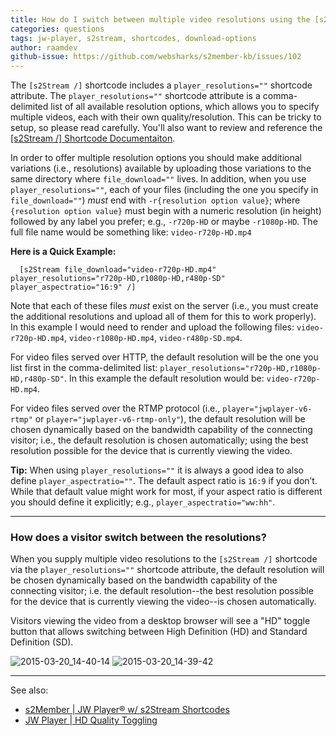 ```yaml
---
title: How do I switch between multiple video resolutions using the [s2Stream /] shortcode and JW Player?
categories: questions
tags: jw-player, s2stream, shortcodes, download-options
author: raamdev
github-issue: https://github.com/websharks/s2member-kb/issues/102
---
```


The `[s2Stream /]` shortcode includes a  `player_resolutions=""` shortcode attribute. The `player_resolutions=""` shortcode attribute is a comma-delimited list of all available resolution options, which allows you to specify multiple videos, each with their own quality/resolution. This can be tricky to setup, so please read carefully. You'll also want to review and reference the [[s2Stream /] Shortcode Documentaiton](http://s2member.com/kb-article/s2stream-shortcode-documentation/).

In order to offer multiple resolution options you should make additional variations (i.e., resolutions) available by uploading those variations to the same directory where `file_download=""` lives. In addition, when you use `player_resolutions=""`, each of your files (including the one you specify in `file_download=""`) _must_ end with `-r{resolution option value}`; where `{resolution option value}` must begin with a numeric resolution (in height) followed by any label you prefer; e.g., `-r720p-HD` or maybe `-r1080p-HD`. The full file name would be something like: `video-r720p-HD.mp4`
  
**Here is a Quick Example:**

```wpsc
  [s2Stream file_download="video-r720p-HD.mp4" player_resolutions="r720p-HD,r1080p-HD,r480p-SD" player_aspectratio="16:9" /]
```

Note that each of these files _must_ exist on the server (i.e., you must create the additional resolutions and upload all of them for this to work properly). In this example I would need to render and upload the following files: `video-r720p-HD.mp4`, `video-r1080p-HD.mp4`, `video-r480p-SD.mp4`.

For video files served over HTTP, the default resolution will be the one you list first in the comma-delimited list: `player_resolutions="r720p-HD,r1080p-HD,r480p-SD"`. In this example the default resolution would be: `video-r720p-HD.mp4`.

For video files served over the RTMP protocol (i.e., `player="jwplayer-v6-rtmp"` or `player="jwplayer-v6-rtmp-only"`), the default resolution will be chosen dynamically based on the bandwidth capability of the connecting visitor; i.e., the default resolution is chosen automatically; using the best resolution possible for the device that is currently viewing the video.
  
**Tip:** When using `player_resolutions=""` it is always a good idea to also define `player_aspectratio=""`. The default aspect ratio is `16:9` if you don’t. While that default value might work for most, if your aspect ratio is different you should define it explicitly; e.g., `player_aspectratio="ww:hh"`.

---

### How does a visitor switch between the resolutions?

When you supply multiple video resolutions to the `[s2Stream /]` shortcode via the `player_resolutions=""` shortcode attribute, the default resolution will be chosen dynamically based on the bandwidth capability of the connecting visitor; i.e. the default resolution--the best resolution possible for the device that is currently viewing the video--is chosen automatically.

Visitors viewing the video from a desktop browser will see a "HD" toggle button that allows switching between High Definition (HD) and Standard Definition (SD).

![2015-03-20_14-40-14](https://cloud.githubusercontent.com/assets/53005/6758913/3e62554c-cf12-11e4-8aeb-d8c9f378580a.png)
![2015-03-20_14-39-42](https://cloud.githubusercontent.com/assets/53005/6758915/3f29d158-cf12-11e4-8a7d-c661aa3a58d0.png)

---

See also: 

- [s2Member | JW Player® w/ s2Stream Shortcodes](http://www.s2member.com/kb/jwplayer-s2stream-shortcodes/)
- [JW Player | HD Quality Toggling](http://support.jwplayer.com/customer/portal/articles/1428524-hd-quality-toggling)
